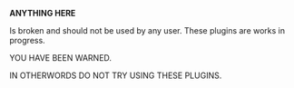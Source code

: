 **ANYTHING HERE**

Is broken and should not be used by any user.
These plugins are works in progress.

YOU HAVE BEEN WARNED.

IN OTHERWORDS DO NOT TRY USING THESE PLUGINS.

